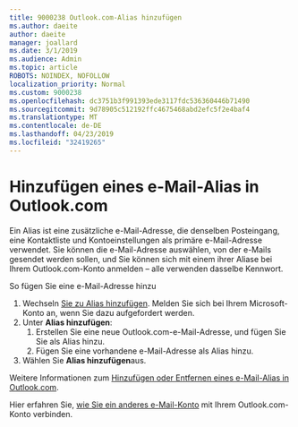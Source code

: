 ```yaml
---
title: 9000238 Outlook.com-Alias hinzufügen
ms.author: daeite
author: daeite
manager: joallard
ms.date: 3/1/2019
ms.audience: Admin
ms.topic: article
ROBOTS: NOINDEX, NOFOLLOW
localization_priority: Normal
ms.custom: 9000238
ms.openlocfilehash: dc3751b3f991393ede3117fdc536360446b71490
ms.sourcegitcommit: 9d78905c512192ffc4675468abd2efc5f2e4baf4
ms.translationtype: MT
ms.contentlocale: de-DE
ms.lasthandoff: 04/23/2019
ms.locfileid: "32419265"
---
```

# <a name="add-an-email-alias-in-outlookcom"></a>Hinzufügen eines e-Mail-Alias in Outlook.com

Ein Alias ist eine zusätzliche e-Mail-Adresse, die denselben Posteingang, eine Kontaktliste und Kontoeinstellungen als primäre e-Mail-Adresse verwendet. Sie können die e-Mail-Adresse auswählen, von der e-Mails gesendet werden sollen, und Sie können sich mit einem ihrer Aliase bei Ihrem Outlook.com-Konto anmelden – alle verwenden dasselbe Kennwort.

So fügen Sie eine e-Mail-Adresse hinzu

1. Wechseln [Sie zu Alias hinzufügen](https://go.microsoft.com/fwlink/p/?linkid=864833). Melden Sie sich bei Ihrem Microsoft-Konto an, wenn Sie dazu aufgefordert werden.
2. Unter **Alias hinzufügen**:
    1. Erstellen Sie eine neue Outlook.com-e-Mail-Adresse, und fügen Sie Sie als Alias hinzu.
    2. Fügen Sie eine vorhandene e-Mail-Adresse als Alias hinzu.
3. Wählen Sie **Alias hinzufügen**aus.

Weitere Informationen zum [Hinzufügen oder Entfernen eines e-Mail-Alias in Outlook.com](https://support.office.com/article/459b1989-356d-40fa-a689-8f285b13f1f2).  

Hier erfahren Sie, [wie Sie ein anderes e-Mail-Konto](https://support.office.com/article/c5224df4-5885-4e79-91ba-523aa743f0ba) mit Ihrem Outlook.com-Konto verbinden.